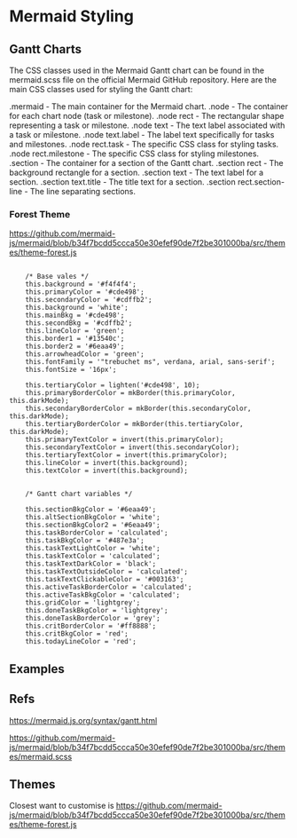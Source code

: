 # Mermaid Styling

## Gantt Charts

The CSS classes used in the Mermaid Gantt chart can be found in the mermaid.scss file on the official Mermaid GitHub repository. Here are the main CSS classes used for styling the Gantt chart:

.mermaid - The main container for the Mermaid chart.
.node - The container for each chart node (task or milestone).
.node rect - The rectangular shape representing a task or milestone.
.node text - The text label associated with a task or milestone.
.node text.label - The label text specifically for tasks and milestones.
.node rect.task - The specific CSS class for styling tasks.
.node rect.milestone - The specific CSS class for styling milestones.
.section - The container for a section of the Gantt chart.
.section rect - The background rectangle for a section.
.section text - The text label for a section.
.section text.title - The title text for a section.
.section rect.section-line - The line separating sections.


### Forest Theme



https://github.com/mermaid-js/mermaid/blob/b34f7bcdd5ccca50e30efef90de7f2be301000ba/src/themes/theme-forest.js

```

    /* Base vales */
    this.background = '#f4f4f4';
    this.primaryColor = '#cde498';
    this.secondaryColor = '#cdffb2';
    this.background = 'white';
    this.mainBkg = '#cde498';
    this.secondBkg = '#cdffb2';
    this.lineColor = 'green';
    this.border1 = '#13540c';
    this.border2 = '#6eaa49';
    this.arrowheadColor = 'green';
    this.fontFamily = '"trebuchet ms", verdana, arial, sans-serif';
    this.fontSize = '16px';

    this.tertiaryColor = lighten('#cde498', 10);
    this.primaryBorderColor = mkBorder(this.primaryColor, this.darkMode);
    this.secondaryBorderColor = mkBorder(this.secondaryColor, this.darkMode);
    this.tertiaryBorderColor = mkBorder(this.tertiaryColor, this.darkMode);
    this.primaryTextColor = invert(this.primaryColor);
    this.secondaryTextColor = invert(this.secondaryColor);
    this.tertiaryTextColor = invert(this.primaryColor);
    this.lineColor = invert(this.background);
    this.textColor = invert(this.background);


    /* Gantt chart variables */

    this.sectionBkgColor = '#6eaa49';
    this.altSectionBkgColor = 'white';
    this.sectionBkgColor2 = '#6eaa49';
    this.taskBorderColor = 'calculated';
    this.taskBkgColor = '#487e3a';
    this.taskTextLightColor = 'white';
    this.taskTextColor = 'calculated';
    this.taskTextDarkColor = 'black';
    this.taskTextOutsideColor = 'calculated';
    this.taskTextClickableColor = '#003163';
    this.activeTaskBorderColor = 'calculated';
    this.activeTaskBkgColor = 'calculated';
    this.gridColor = 'lightgrey';
    this.doneTaskBkgColor = 'lightgrey';
    this.doneTaskBorderColor = 'grey';
    this.critBorderColor = '#ff8888';
    this.critBkgColor = 'red';
    this.todayLineColor = 'red';
```


## Examples

## Refs

https://mermaid.js.org/syntax/gantt.html

https://github.com/mermaid-js/mermaid/blob/b34f7bcdd5ccca50e30efef90de7f2be301000ba/src/themes/mermaid.scss

## Themes

Closest want to customise is 
https://github.com/mermaid-js/mermaid/blob/b34f7bcdd5ccca50e30efef90de7f2be301000ba/src/themes/theme-forest.js

